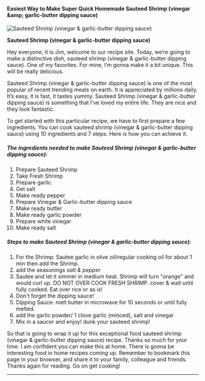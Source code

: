             

#### Easiest Way to Make Super Quick Homemade Sauteed Shrimp (vinegar &amp;amp; garlic-butter dipping sauce)

![Sauteed Shrimp (vinegar &amp; garlic-butter dipping sauce)](https://img-global.cpcdn.com/recipes/5100471534485504/751x532cq70/sauteed-shrimp-vinegar-garlic-butter-dipping-sauce-recipe-main-photo.jpg)

**Sauteed Shrimp (vinegar &amp; garlic-butter dipping sauce)**

Hey everyone, it is Jim, welcome to our recipe site. Today, we’re going to make a distinctive dish, sauteed shrimp (vinegar & garlic-butter dipping sauce). One of my favorites. For mine, I’m gonna make it a bit unique. This will be really delicious.

Sauteed Shrimp (vinegar & garlic-butter dipping sauce) is one of the most popular of recent trending meals on earth. It is appreciated by millions daily. It’s easy, it is fast, it tastes yummy. Sauteed Shrimp (vinegar & garlic-butter dipping sauce) is something that I’ve loved my entire life. They are nice and they look fantastic.

To get started with this particular recipe, we have to first prepare a few ingredients. You can cook sauteed shrimp (vinegar & garlic-butter dipping sauce) using 10 ingredients and 7 steps. Here is how you can achieve it.

##### The ingredients needed to make Sauteed Shrimp (vinegar & garlic-butter dipping sauce):

1.  Prepare Sauteed Shrimp
2.  Take Fresh Shrimp
3.  Prepare garlic
4.  Get salt
5.  Make ready pepper
6.  Prepare Vinegar & Garlic-butter dipping sauce
7.  Make ready butter
8.  Make ready garlic powder
9.  Prepare white vinegar
10.  Make ready salt

##### Steps to make Sauteed Shrimp (vinegar & garlic-butter dipping sauce):

1.  For the Shrimp: Sautee garlic in olive oil/regular cooking oil for about 1 min then add the Shrimp.
2.  add the seasonings _salt & pepper_
3.  Sautee and let it simmer in medium heat. Shrimp will turn "orange" and would curl up. DO NOT OVER COOK FRESH SHRIMP. cover & wait until fully cooked. Eat over rice or as is!
4.  Don't forget the dipping sauce!
5.  Dipping Sauce: melt butter in microwave for 10 seconds or until fully melted.
6.  add the garlic powder/ 1 clove garlic (minced), salt and vinegar
7.  Mix in a saucer and enjoy! dunk your sauteed shrimp!

So that is going to wrap it up for this exceptional food sauteed shrimp (vinegar & garlic-butter dipping sauce) recipe. Thanks so much for your time. I am confident you can make this at home. There is gonna be interesting food in home recipes coming up. Remember to bookmark this page in your browser, and share it to your family, colleague and friends. Thanks again for reading. Go on get cooking!

* * *